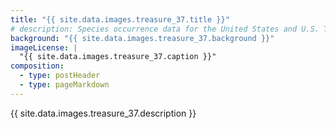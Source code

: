 ```yaml
---
title: "{{ site.data.images.treasure_37.title }}"
# description: Species occurrence data for the United States and U.S. Territories.
background: "{{ site.data.images.treasure_37.background }}"
imageLicense: |
  "{{ site.data.images.treasure_37.caption }}"
composition:
  - type: postHeader
  - type: pageMarkdown
---
```


{{ site.data.images.treasure_37.description }}